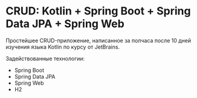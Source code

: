 # CRUD: Kotlin + Spring Boot + Spring Data JPA + Spring Web

Простейшее CRUD-приложение, написанное за полчаса после 10 дней изучения языка Kotlin по курсу от JetBrains.

Задействованные технологии:

- Spring Boot
- Spring Data JPA
- Spring Web
- H2
